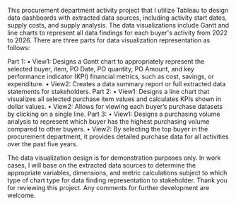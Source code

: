 This procurement department activity project that I utilize Tableau to design data dashboards with extracted data sources, including activity start dates, supply costs, and supply analysis. The data visualizations include Gantt and line charts to represent all data findings for each buyer's activity from 2022 to 2026. 
There are three parts for data visualization representation as follows:

Part 1:
•	View1: Designs a Gantt chart to appropriately represent the selected buyer, item, PO Date, PO quantity, PO Amount, and key performance indicator (KPI) financial metrics, such as cost, savings, or expenditure.
•	View2: Creates a data summary report or full extracted data statements for stakeholders.
Part 2:
•	View1: Designs a line chart that visualizes all selected purchase item values and calculates KPIs shown in dollar values.
•	View2: Allows for viewing each buyer’s purchase datasets by clicking on a single line.
Part 3:
•	View1: Designs a purchasing volume analysis to represent which buyer has the highest purchasing volume compared to other buyers.
•	View2: By selecting the top buyer in the procurement department, it provides detailed purchase data for all activities over the past five years.

The data visualization design is for demonstration purposes only. In work cases, I will base on the extracted data sources to determine the appropriate variables, dimensions, and metric calculations subject to which type of chart type for data finding representation to stakeholder. 
Thank you for reviewing this project. Any comments for further development are welcome.
